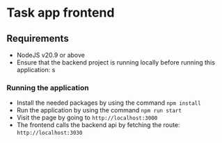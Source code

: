 # Task app frontend

## Requirements
* NodeJS v20.9 or above
* Ensure that the backend project is running locally before running this application: s

### Running the application
* Install the needed packages by using the command `npm install`
* Run the application by using the command `npm run start`
* Visit the page by going to `http://localhost:3000`
* The frontend calls the backend api by fetching the route: `http://localhost:3030`
